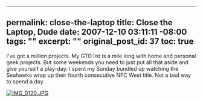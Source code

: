 ----- 
permalink: close-the-laptop
title: Close the Laptop, Dude
date: 2007-12-10 03:11:11 -08:00
tags: ""
excerpt: ""
original_post_id: 37
toc: true
-----
I've got a million projects. My GTD list is a mile long with home and personal geek projects. But some weekends you need to just put all that aside and give yourself a play-day. I spent my Sunday bundled up watching the Seahawks wrap up their fourth consecutive NFC West title. Not a bad way to spend a day.

<a href="http://flickr.com/photos/livollmers/sets/72157603416336668/" title="IMG_0120.JPG by livollmers, on Flickr">![IMG_0120.JPG](http://farm3.static.flickr.com/2173/2099831208_3831ed3f9a_m.jpg)</a>

